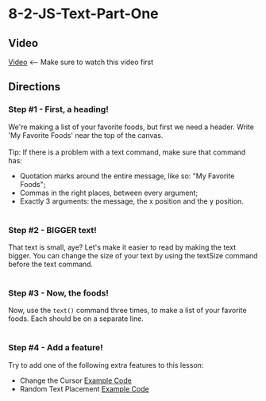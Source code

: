 # 8-2-JS-Text-Part-One

## Video

[Video](https://youtu.be/gO3-RiU8Vbw) <-- Make sure to watch this video first

## Directions

### Step #1 - First, a heading! <br>

We're making a list of your favorite foods, but first we need a header. Write 'My Favorite Foods' near the top of the canvas.
<br><br>
Tip: If there is a problem with a text command, make sure that command has:
- Quotation marks around the entire message, like so: "My Favorite Foods";
- Commas in the right places, between every argument;
- Exactly 3 arguments: the message, the x position and the y position.
<br><br>

### Step #2 - BIGGER text! <br>

That text is small, aye? Let's make it easier to read by making the text bigger. You can change the size of your text by using the textSize command before the text command.
<br><br>

### Step #3 - Now, the foods! <br>

Now, use the `text()` command three times, to make a list of your favorite foods. Each should be on a separate line.
<br><br>

### Step #4 - Add a feature! <br>

Try to add one of the following extra features to this lesson: 
<br>
- Change the Cursor [Example Code](https://docs.google.com/presentation/d/18CBxJdV9EW1gLmR3ZAtA_Etil6GiPvKhSNLmE5Wq63k/edit#slide=id.g2d8681d0968_0_32)
- Random Text Placement [Example Code](https://docs.google.com/presentation/d/18CBxJdV9EW1gLmR3ZAtA_Etil6GiPvKhSNLmE5Wq63k/edit#slide=id.g2d8681d0968_0_21)
<br><br>
